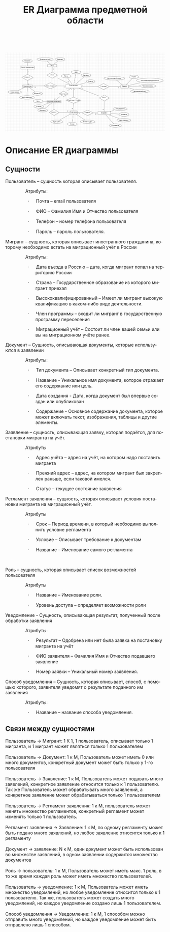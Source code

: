 <br><br><br>
<h1 align="center">ER Диаграмма предметной области</h1>
<br><br><br>

![](https://github.com/tenxdevelop/MigrationProject/blob/main/ERModel.png)

<h1>
Описание ER диаграммы
</h1>

<h2>
Сущности
</h2>
<head>
<meta http-equiv=Content-Type content="text/html; charset=utf-8">
<meta name=Generator content="Microsoft Word 15 (filtered)">

</head>

<body lang=EN-US style='word-wrap:break-word'>

<div class=WordSection1>

<p class=MsoNormal><span lang=RU>Пользователь – сущность которая описывает
пользователя.</span></p>

<p class=MsoNormal><span lang=RU>                Атрибуты</span>: </p>

<p class=MsoListParagraphCxSpFirst style='margin-left:71.4pt;text-indent:-.25in'><span
lang=RU style='font-family:Symbol'>·<span style='font:7.0pt "Times New Roman"'>&nbsp;&nbsp;&nbsp;&nbsp;&nbsp;&nbsp;&nbsp;&nbsp;
</span></span><span lang=RU>Почта – </span>email <span lang=RU>пользователя</span></p>

<p class=MsoListParagraphCxSpMiddle style='margin-left:71.4pt;text-indent:-.25in'><span
lang=RU style='font-family:Symbol'>·<span style='font:7.0pt "Times New Roman"'>&nbsp;&nbsp;&nbsp;&nbsp;&nbsp;&nbsp;&nbsp;&nbsp;
</span></span><span lang=RU>ФИО – Фамилия Имя и Отчество пользователя</span></p>

<p class=MsoListParagraphCxSpMiddle style='margin-left:71.4pt;text-indent:-.25in'><span
lang=RU style='font-family:Symbol'>·<span style='font:7.0pt "Times New Roman"'>&nbsp;&nbsp;&nbsp;&nbsp;&nbsp;&nbsp;&nbsp;&nbsp;
</span></span><span lang=RU>Телефон – номер телефона пользователя</span></p>

<p class=MsoListParagraphCxSpLast style='margin-left:71.4pt;text-indent:-.25in'><span
lang=RU style='font-family:Symbol'>·<span style='font:7.0pt "Times New Roman"'>&nbsp;&nbsp;&nbsp;&nbsp;&nbsp;&nbsp;&nbsp;&nbsp;
</span></span><span lang=RU>Пароль – пароль пользователя.</span></p>

<p class=MsoNormal><span lang=RU>Мигрант – сущность, которая описывает
иностранного гражданина, которому необходимо встать на миграционный учёт в
России</span></p>

<p class=MsoNormal><span lang=RU>                Атрибуты</span>:</p>

<p class=MsoListParagraphCxSpFirst style='margin-left:71.25pt;text-indent:-.25in'><span
lang=RU style='font-family:Symbol'>·<span style='font:7.0pt "Times New Roman"'>&nbsp;&nbsp;&nbsp;&nbsp;&nbsp;&nbsp;&nbsp;&nbsp;
</span></span><span lang=RU>Дата въезда в Россию – дата, когда мигрант попал на
территорию России</span></p>

<p class=MsoListParagraphCxSpMiddle style='margin-left:71.25pt;text-indent:
-.25in'><span lang=RU style='font-family:Symbol'>·<span style='font:7.0pt "Times New Roman"'>&nbsp;&nbsp;&nbsp;&nbsp;&nbsp;&nbsp;&nbsp;&nbsp;
</span></span><span lang=RU>Страна – Государственное образование из которого
мигрант приехал</span></p>

<p class=MsoListParagraphCxSpMiddle style='margin-left:71.25pt;text-indent:
-.25in'><span lang=RU style='font-family:Symbol'>·<span style='font:7.0pt "Times New Roman"'>&nbsp;&nbsp;&nbsp;&nbsp;&nbsp;&nbsp;&nbsp;&nbsp;
</span></span><span lang=RU>Высококвалифицированный – Имеет ли мигрант высокую
квалификацию в каком-либо виде деятельности.</span></p>

<p class=MsoListParagraphCxSpMiddle style='margin-left:71.25pt;text-indent:
-.25in'><span lang=RU style='font-family:Symbol'>·<span style='font:7.0pt "Times New Roman"'>&nbsp;&nbsp;&nbsp;&nbsp;&nbsp;&nbsp;&nbsp;&nbsp;
</span></span><span lang=RU>Член программы – входит ли мигрант в
государственную программу переселения</span></p>

<p class=MsoListParagraphCxSpLast style='margin-left:71.25pt;text-indent:-.25in'><span
lang=RU style='font-family:Symbol'>·<span style='font:7.0pt "Times New Roman"'>&nbsp;&nbsp;&nbsp;&nbsp;&nbsp;&nbsp;&nbsp;&nbsp;
</span></span><span lang=RU>Миграционный учёт – Состоит ли член вашей семьи или
вы на миграционном учёте ранее.</span></p>

<p class=MsoNormal><span lang=RU>Документ – Сущность, описывающая документы,
которые используются в заявлении</span></p>

<p class=MsoNormal><span lang=RU>                Атрибуты</span>:</p>

<p class=MsoListParagraphCxSpFirst style='margin-left:71.25pt;text-indent:-.25in'><span
lang=RU style='font-family:Symbol'>·<span style='font:7.0pt "Times New Roman"'>&nbsp;&nbsp;&nbsp;&nbsp;&nbsp;&nbsp;&nbsp;&nbsp;
</span></span><span lang=RU>Тип документа – Описывает конкретный тип документа.</span></p>

<p class=MsoListParagraphCxSpMiddle style='margin-left:71.25pt;text-indent:
-.25in'><span lang=RU style='font-family:Symbol'>·<span style='font:7.0pt "Times New Roman"'>&nbsp;&nbsp;&nbsp;&nbsp;&nbsp;&nbsp;&nbsp;&nbsp;
</span></span><span lang=RU>Название - <span style='border:none windowtext 1.0pt;
padding:0in'>Уникальное имя документа, которое отражает его содержание или
цель.</span></span></p>

<p class=MsoListParagraphCxSpMiddle style='margin-left:71.25pt;text-indent:
-.25in'><span lang=RU style='font-family:Symbol'>·<span style='font:7.0pt "Times New Roman"'>&nbsp;&nbsp;&nbsp;&nbsp;&nbsp;&nbsp;&nbsp;&nbsp;
</span></span><span lang=RU>Дата создания - <span style='border:none windowtext 1.0pt;
padding:0in'>Дата, когда документ был впервые создан или опубликован</span></span></p>

<p class=MsoListParagraphCxSpLast style='margin-left:71.25pt;text-indent:-.25in'><span
lang=RU style='font-family:Symbol'>·<span style='font:7.0pt "Times New Roman"'>&nbsp;&nbsp;&nbsp;&nbsp;&nbsp;&nbsp;&nbsp;&nbsp;
</span></span><span lang=RU>Содержание - <span style='border:none windowtext 1.0pt;
padding:0in'>Основное содержание документа, которое может включать текст,
изображения, таблицы и другие элементы.</span></span></p>

<p class=MsoNormal><span lang=RU>Заявление – сущность, описывающая заявку,
которая подаётся, для постановки мигранта на учёт.</span></p>

<p class=MsoNormal><span lang=RU>                Атрибуты</span></p>

<p class=MsoListParagraphCxSpFirst style='margin-left:71.25pt;text-indent:-.25in'><span
lang=RU style='font-family:Symbol'>·<span style='font:7.0pt "Times New Roman"'>&nbsp;&nbsp;&nbsp;&nbsp;&nbsp;&nbsp;&nbsp;&nbsp;
</span></span><span lang=RU>Адрес учёта – адрес на учёт, на котором надо
поставить мигранта</span></p>

<p class=MsoListParagraphCxSpMiddle style='margin-left:71.25pt;text-indent:
-.25in'><span lang=RU style='font-family:Symbol'>·<span style='font:7.0pt "Times New Roman"'>&nbsp;&nbsp;&nbsp;&nbsp;&nbsp;&nbsp;&nbsp;&nbsp;
</span></span><span lang=RU>Прежний адрес – адрес, на котором мигрант был
закреплен раньше, если таковой имелся.</span></p>

<p class=MsoListParagraphCxSpLast style='margin-left:71.25pt;text-indent:-.25in'><span
lang=RU style='font-family:Symbol'>·<span style='font:7.0pt "Times New Roman"'>&nbsp;&nbsp;&nbsp;&nbsp;&nbsp;&nbsp;&nbsp;&nbsp;
</span></span><span lang=RU>Статус – текущее состояние заявления</span></p>

<p class=MsoNormal><span lang=RU>Регламент заявления – сущность, которая описывает
условия постановки мигранта на миграционный учёт.</span></p>

<p class=MsoNormal><span lang=RU>                Атрибуты</span></p>

<p class=MsoListParagraphCxSpFirst style='margin-left:71.25pt;text-indent:-.25in'><span
lang=RU style='font-family:Symbol'>·<span style='font:7.0pt "Times New Roman"'>&nbsp;&nbsp;&nbsp;&nbsp;&nbsp;&nbsp;&nbsp;&nbsp;
</span></span><span lang=RU>Срок – Период времени, в который необходимо выполнить
условие регламента</span></p>

<p class=MsoListParagraphCxSpMiddle style='margin-left:71.25pt;text-indent:
-.25in'><span lang=RU style='font-family:Symbol'>·<span style='font:7.0pt "Times New Roman"'>&nbsp;&nbsp;&nbsp;&nbsp;&nbsp;&nbsp;&nbsp;&nbsp;
</span></span><span lang=RU>Условие – Описывает требование к документам</span></p>

<p class=MsoListParagraphCxSpLast style='margin-left:71.25pt;text-indent:-.25in'><span
lang=RU style='font-family:Symbol'>·<span style='font:7.0pt "Times New Roman"'>&nbsp;&nbsp;&nbsp;&nbsp;&nbsp;&nbsp;&nbsp;&nbsp;
</span></span><span lang=RU>Название – Именование самого регламента</span></p>

<p class=MsoNormal><span lang=RU>&nbsp;</span></p>

<p class=MsoNormal><span lang=RU>Роль – сущность, которая описывает список
возможностей пользователя</span></p>

<p class=MsoNormal><span lang=RU>                Атрибуты</span></p>

<p class=MsoListParagraphCxSpFirst style='margin-left:71.25pt;text-indent:-.25in'><span
lang=RU style='font-family:Symbol'>·<span style='font:7.0pt "Times New Roman"'>&nbsp;&nbsp;&nbsp;&nbsp;&nbsp;&nbsp;&nbsp;&nbsp;
</span></span><span lang=RU>Название – Именование роли.</span></p>

<p class=MsoListParagraphCxSpLast style='margin-left:71.25pt;text-indent:-.25in'><span
lang=RU style='font-family:Symbol'>·<span style='font:7.0pt "Times New Roman"'>&nbsp;&nbsp;&nbsp;&nbsp;&nbsp;&nbsp;&nbsp;&nbsp;
</span></span><span lang=RU>Уровень доступа – определяет возможности роли</span></p>

<p class=MsoNormal><span lang=RU>Уведомление - Сущность, описывающая результат,
полученный после обработки заявления</span></p>

<p class=MsoNormal><span lang=RU>                Атрибуты</span>:</p>

<p class=MsoListParagraphCxSpFirst style='margin-left:71.25pt;text-indent:-.25in'><span
lang=RU style='font-family:Symbol'>·<span style='font:7.0pt "Times New Roman"'>&nbsp;&nbsp;&nbsp;&nbsp;&nbsp;&nbsp;&nbsp;&nbsp;
</span></span><span lang=RU>Результат – Одобрена или нет была заявка на
постановку мигранта на учёт</span></p>

<p class=MsoListParagraphCxSpMiddle style='margin-left:71.25pt;text-indent:
-.25in'><span lang=RU style='font-family:Symbol'>·<span style='font:7.0pt "Times New Roman"'>&nbsp;&nbsp;&nbsp;&nbsp;&nbsp;&nbsp;&nbsp;&nbsp;
</span></span><span lang=RU>ФИО заявителя – Фамилия Имя и Отчество подавшего
заявление</span></p>

<p class=MsoListParagraphCxSpLast style='margin-left:71.25pt;text-indent:-.25in'><span
lang=RU style='font-family:Symbol'>·<span style='font:7.0pt "Times New Roman"'>&nbsp;&nbsp;&nbsp;&nbsp;&nbsp;&nbsp;&nbsp;&nbsp;
</span></span><span lang=RU>Номер заявки – Уникальный номер заявления.</span></p>

<p class=MsoNormal><span lang=RU>Способ уведомления – Сущность, которая
описывает, способ, с помощью которого, заявителя уведомят о результате
поданного им заявления</span></p>

<p class=MsoNormal><span lang=RU>                Атрибуты</span>:</p>

<p class=MsoListParagraph style='margin-left:71.25pt;text-indent:-.25in'><span
lang=EN-GB style='font-family:Symbol'>·<span style='font:7.0pt "Times New Roman"'>&nbsp;&nbsp;&nbsp;&nbsp;&nbsp;&nbsp;&nbsp;&nbsp;
</span></span><span lang=RU>Название – название способа уведомления.</span></p>

</div>

</body>

<h2>
Связи между сущностями
</h2>

Пользователь -> Мигрант: 1 К 1, 1 пользователь, описывает только 1 мигранта, и 1 мигрант может являться только 1 пользователем
<br><br>
Пользователь -> Документ: 1 к М, Пользователь может иметь 0 или много документов, конкретный документ может быть только у 1-го пользователя
<br><br>
Пользователь -> Заявление: 1 к М, Пользователь может подавать много заявлений, конкретное заявление относится только к 1 пользователю.
Так же Пользователь может обрабатывать много заявлений, а конкретное заявление может обрабатываться только 1 пользователем
<br><br>
Пользователь -> Регламент заявления: 1 к М, пользователь может менять множество регламентов, конкретный регламент может изменять только 1 пользователь.
<br><br>
Регламент заявления -> Заявление: 1 к М, по одному регламенту может быть подано много заявлений, но любое заявление относится только к 1 регламенту
<br><br>
Документ -> заявление: N к М, один документ может быть использован во множестве заявлений, в одном заявлении содержится множество документов
<br><br>
Роль -> пользователь: 1 к М, Пользователь может иметь макс. 1 роль, в то же время каждая роль может иметь множество пользователей.
<br><br>
Пользователь -> уведомление: 1 к М, Пользователь может иметь множество уведомлений, но любое уведомление относится только к 1 пользователю. 
Так же, пользователь может создать много уведомлений, но каждое уведомление создано лишь 1 пользователем.
<br><br>
Способ уведомления -> Уведомление: 1 к М, 1 способом можно отправить много уведомлений, но каждое уведомление может быть отправлено лишь 1 способом.
